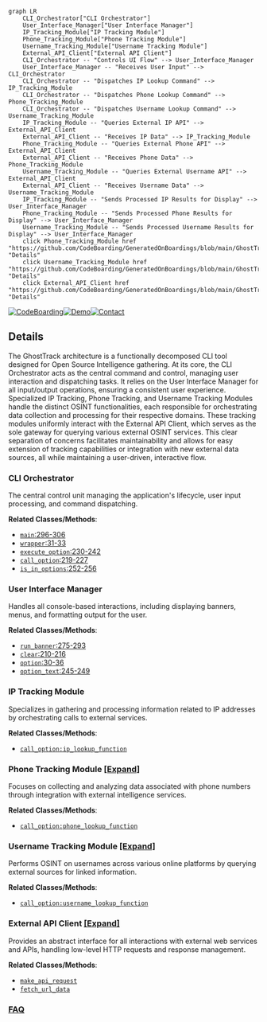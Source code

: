 ```mermaid
graph LR
    CLI_Orchestrator["CLI Orchestrator"]
    User_Interface_Manager["User Interface Manager"]
    IP_Tracking_Module["IP Tracking Module"]
    Phone_Tracking_Module["Phone Tracking Module"]
    Username_Tracking_Module["Username Tracking Module"]
    External_API_Client["External API Client"]
    CLI_Orchestrator -- "Controls UI Flow" --> User_Interface_Manager
    User_Interface_Manager -- "Receives User Input" --> CLI_Orchestrator
    CLI_Orchestrator -- "Dispatches IP Lookup Command" --> IP_Tracking_Module
    CLI_Orchestrator -- "Dispatches Phone Lookup Command" --> Phone_Tracking_Module
    CLI_Orchestrator -- "Dispatches Username Lookup Command" --> Username_Tracking_Module
    IP_Tracking_Module -- "Queries External IP API" --> External_API_Client
    External_API_Client -- "Receives IP Data" --> IP_Tracking_Module
    Phone_Tracking_Module -- "Queries External Phone API" --> External_API_Client
    External_API_Client -- "Receives Phone Data" --> Phone_Tracking_Module
    Username_Tracking_Module -- "Queries External Username API" --> External_API_Client
    External_API_Client -- "Receives Username Data" --> Username_Tracking_Module
    IP_Tracking_Module -- "Sends Processed IP Results for Display" --> User_Interface_Manager
    Phone_Tracking_Module -- "Sends Processed Phone Results for Display" --> User_Interface_Manager
    Username_Tracking_Module -- "Sends Processed Username Results for Display" --> User_Interface_Manager
    click Phone_Tracking_Module href "https://github.com/CodeBoarding/GeneratedOnBoardings/blob/main/GhostTrack/Phone_Tracking_Module.md" "Details"
    click Username_Tracking_Module href "https://github.com/CodeBoarding/GeneratedOnBoardings/blob/main/GhostTrack/Username_Tracking_Module.md" "Details"
    click External_API_Client href "https://github.com/CodeBoarding/GeneratedOnBoardings/blob/main/GhostTrack/External_API_Client.md" "Details"
```

[![CodeBoarding](https://img.shields.io/badge/Generated%20by-CodeBoarding-9cf?style=flat-square)](https://github.com/CodeBoarding/GeneratedOnBoardings)[![Demo](https://img.shields.io/badge/Try%20our-Demo-blue?style=flat-square)](https://www.codeboarding.org/demo)[![Contact](https://img.shields.io/badge/Contact%20us%20-%20contact@codeboarding.org-lightgrey?style=flat-square)](mailto:contact@codeboarding.org)

## Details

The GhostTrack architecture is a functionally decomposed CLI tool designed for Open Source Intelligence gathering. At its core, the CLI Orchestrator acts as the central command and control, managing user interaction and dispatching tasks. It relies on the User Interface Manager for all input/output operations, ensuring a consistent user experience. Specialized IP Tracking, Phone Tracking, and Username Tracking Modules handle the distinct OSINT functionalities, each responsible for orchestrating data collection and processing for their respective domains. These tracking modules uniformly interact with the External API Client, which serves as the sole gateway for querying various external OSINT services. This clear separation of concerns facilitates maintainability and allows for easy extension of tracking capabilities or integration with new external data sources, all while maintaining a user-driven, interactive flow.

### CLI Orchestrator
The central control unit managing the application's lifecycle, user input processing, and command dispatching.


**Related Classes/Methods**:

- <a href="https://github.com/HunxByts/GhostTrack/blob/main/GhostTR.py#L296-L306" target="_blank" rel="noopener noreferrer">`main`:296-306</a>
- <a href="https://github.com/HunxByts/GhostTrack/blob/main/GhostTR.py#L31-L33" target="_blank" rel="noopener noreferrer">`wrapper`:31-33</a>
- <a href="https://github.com/HunxByts/GhostTrack/blob/main/GhostTR.py#L230-L242" target="_blank" rel="noopener noreferrer">`execute_option`:230-242</a>
- <a href="https://github.com/HunxByts/GhostTrack/blob/main/GhostTR.py#L219-L227" target="_blank" rel="noopener noreferrer">`call_option`:219-227</a>
- <a href="https://github.com/HunxByts/GhostTrack/blob/main/GhostTR.py#L252-L256" target="_blank" rel="noopener noreferrer">`is_in_options`:252-256</a>


### User Interface Manager
Handles all console-based interactions, including displaying banners, menus, and formatting output for the user.


**Related Classes/Methods**:

- <a href="https://github.com/HunxByts/GhostTrack/blob/main/GhostTR.py#L275-L293" target="_blank" rel="noopener noreferrer">`run_banner`:275-293</a>
- <a href="https://github.com/HunxByts/GhostTrack/blob/main/GhostTR.py#L210-L216" target="_blank" rel="noopener noreferrer">`clear`:210-216</a>
- <a href="https://github.com/HunxByts/GhostTrack/blob/main/GhostTR.py#L30-L36" target="_blank" rel="noopener noreferrer">`option`:30-36</a>
- <a href="https://github.com/HunxByts/GhostTrack/blob/main/GhostTR.py#L245-L249" target="_blank" rel="noopener noreferrer">`option_text`:245-249</a>


### IP Tracking Module
Specializes in gathering and processing information related to IP addresses by orchestrating calls to external services.


**Related Classes/Methods**:

- <a href="https://github.com/HunxByts/GhostTrack/blob/main/GhostTR.py" target="_blank" rel="noopener noreferrer">`call_option:ip_lookup_function`</a>


### Phone Tracking Module [[Expand]](./Phone_Tracking_Module.md)
Focuses on collecting and analyzing data associated with phone numbers through integration with external intelligence services.


**Related Classes/Methods**:

- <a href="https://github.com/HunxByts/GhostTrack/blob/main/GhostTR.py" target="_blank" rel="noopener noreferrer">`call_option:phone_lookup_function`</a>


### Username Tracking Module [[Expand]](./Username_Tracking_Module.md)
Performs OSINT on usernames across various online platforms by querying external sources for linked information.


**Related Classes/Methods**:

- <a href="https://github.com/HunxByts/GhostTrack/blob/main/GhostTR.py" target="_blank" rel="noopener noreferrer">`call_option:username_lookup_function`</a>


### External API Client [[Expand]](./External_API_Client.md)
Provides an abstract interface for all interactions with external web services and APIs, handling low-level HTTP requests and response management.


**Related Classes/Methods**:

- <a href="https://github.com/HunxByts/GhostTrack/blob/main/GhostTR.py" target="_blank" rel="noopener noreferrer">`make_api_request`</a>
- <a href="https://github.com/HunxByts/GhostTrack/blob/main/GhostTR.py" target="_blank" rel="noopener noreferrer">`fetch_url_data`</a>




### [FAQ](https://github.com/CodeBoarding/GeneratedOnBoardings/tree/main?tab=readme-ov-file#faq)